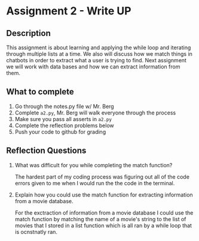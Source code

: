 # Assignment 2 - Write UP

## Description
This assignment is about learning and applying the while loop and iterating through multiple lists at a time.  We also will discuss how we match things in chatbots in order to extract what a user is trying to find.  Next assignment we will work with data bases and how we can extract information from them.

## What to complete
1. Go through the notes.py file w/ Mr. Berg
2. Complete `a2.py`, Mr. Berg will walk everyone through the process
3. Make sure you pass all asserts in `a2.py`
4. Complete the reflection problems below
5. Push your code to github for grading

## Reflection Questions
1. What was difficult for you while completing the match function?

    The hardest part of my coding process was figuring out all of the code errors given to me when I would run the the code in the terminal.

2. Explain how you could use the match function for extracting information from a movie database.

    For the exctraction of information from a movie database I could use the match function by matching the name of a movie's string to the list of movies that I stored in a list function which is all ran by a while loop that is ocnstnatly ran. 


